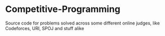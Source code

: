 # Competitive-Programming
Source code for problems solved across some different online judges, like Codeforces, URI, SPOJ and stuff alike
